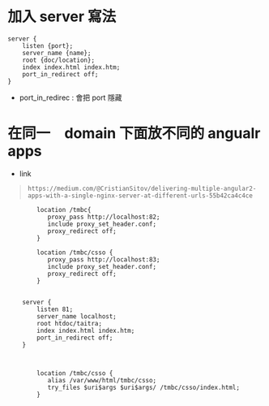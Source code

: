 加入 server 寫法
=========================


~~~
server {
    listen {port};
    server_name {name};
    root {doc/location};
    index index.html index.htm;
    port_in_redirect off; 
}
~~~

- port_in_redirec : 會把 port 隱藏


在同一　domain 下面放不同的 angualr apps
==================  

- link 

> `https://medium.com/@CristianSitov/delivering-multiple-angular2-apps-with-a-single-nginx-server-at-different-urls-55b42ca4c4ce`



~~~ngnix
		location /tmbc{
		   proxy_pass http://localhost:82;
		   include proxy_set_header.conf;
		   proxy_redirect off;
		}
		
		location /tmbc/csso {
		   proxy_pass http://localhost:83;
		   include proxy_set_header.conf;
		   proxy_redirect off;
		}


	server {
	    listen 81;
		server_name localhost;
		root htdoc/taitra;
		index index.html index.htm;
		port_in_redirect off;
	}


				
		location /tmbc/csso {
		   alias /var/www/html/tmbc/csso;
		   try_files $uri$args $uri$args/ /tmbc/csso/index.html;
		}
~~~
